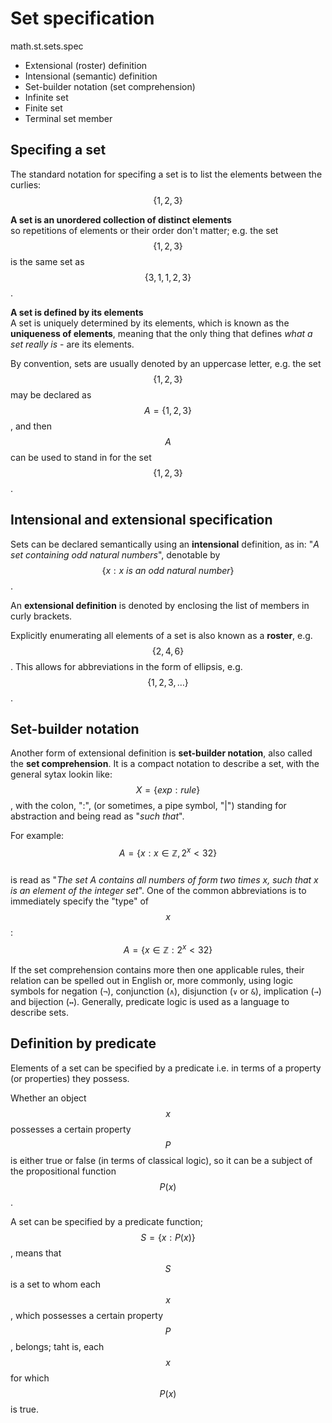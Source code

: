# Set specification
math.st.sets.spec


- Extensional (roster) definition
- Intensional (semantic) definition
- Set-builder notation (set comprehension)
- Infinite set
- Finite set
- Terminal set member


## Specifing a set
The standard notation for specifing a set is to list the elements between the curlies: $$\{1,2,3\}$$

**A set is an unordered collection of distinct elements**     
so repetitions of elements or their order don't matter; e.g. the set $$\{1,2,3\}$$ is the same set as $$\{3,1,1,2,3\}$$.

**A set is defined by its elements**    
A set is uniquely determined by its elements, which is known as the **uniqueness of elements**, meaning that the only thing that defines *what a set really is* - are its elements.

By convention, sets are usually denoted by an uppercase letter, e.g. the set $$\{1,2,3\}$$ may be declared as $$A=\{1,2,3\}$$, and then $$A$$ can be used to stand in for the set $$\{1,2,3\}$$.


## Intensional and extensional specification
Sets can be declared semantically using an **intensional** definition, as in: "_A set containing odd natural numbers_", denotable by $$\{x: x {\ is\ an\ odd\ natural\ number}\}$$.

An **extensional definition** is denoted by enclosing the list of members in curly brackets.

Explicitly enumerating all elements of a set is also known as a **roster**, e.g. $$\{2,4,6\}$$. This allows for abbreviations in the form of ellipsis, e.g. $$\{1,2,3, \dots\}$$.


## Set-builder notation
Another form of extensional definition is **set-builder notation**, also called the **set comprehension**. It is a compact notation to describe a set, with the general sytax lookin like: $$X=\{exp:rule\}$$, with the colon, ":", (or sometimes, a pipe symbol, "|") standing for abstraction and being read as "_such that_".

For example: $$A=\{x:x \in \mathbb{Z}, 2^x<32\}$$    
is read as "_The set A contains all numbers of form two times x, such that x is an element of the integer set_". One of the common abbreviations is to immediately specify the "type" of $$x$$:     
$$A=\{x \in \mathbb{Z}: 2^x<32\}$$    

If the set comprehension contains more then one applicable rules, their relation can be spelled out in English or, more commonly, using logic symbols for negation (`¬`), conjunction (`∧`), disjunction (`∨` or `&`), implication (`→`) and bijection (`↔`). Generally, predicate logic is used as a language to describe sets.


## Definition by predicate

Elements of a set can be specified by a predicate i.e. in terms of a property (or properties) they possess.

Whether an object $$x$$ possesses a certain property $$P$$ is either true or false (in terms of classical logic), so it can be a subject of the propositional function $$P(x)$$.

A set can be specified by a predicate function; $$S=\{x:P(x)\}$$, means that $$S$$ is a set to whom each $$x$$, which possesses a certain property $$P$$, belongs; taht is, each $$x$$ for which $$P(x)$$ is true.
